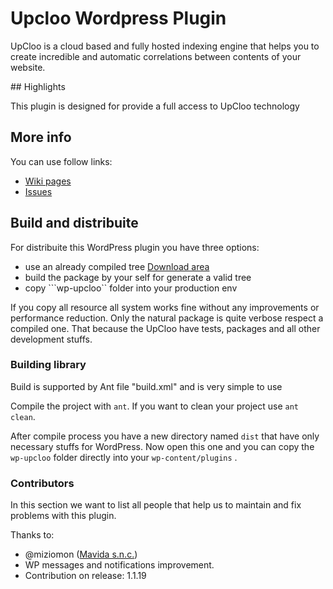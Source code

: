 # Upcloo Wordpress Plugin

UpCloo is a cloud based and fully hosted indexing engine that helps you to create incredible and automatic correlations between contents of your website.

## Highlights

This plugin is designed for provide a full access to UpCloo technology

## More info

You can use follow links:

 * [Wiki pages](https://github.com/corley/upcloo-wordpress-plugin/wiki)
 * [Issues](https://github.com/corley/upcloo-wordpress-plugin/issues)
 
## Build and distribuite

For distribuite this WordPress plugin you have three options:

 * use an already compiled tree [Download area](/corley/upcloo-wordpress-plugin/downloads)
 * build the package by your self for generate a valid tree
 * copy ```wp-upcloo`` folder into your production env
 
If you copy all resource all system works fine without any improvements 
or performance reduction. Only the natural package is quite verbose
respect a compiled one. That because the UpCloo have tests, packages
and all other development stuffs.

### Building library

Build is supported by Ant file "build.xml" and is very simple to use

Compile the project with ```ant```. If you want to clean your 
project use ```ant clean```.

After compile process you have a new directory named ```dist``` that
have only necessary stuffs for WordPress. Now open this one and
you can copy the ```wp-upcloo``` folder directly into your ```wp-content/plugins``` .

### Contributors

In this section we want to list all people that help us to maintain and fix problems with this
plugin.

Thanks to:

 * @miziomon ([Mavida s.n.c.](http://www.mavida.com/))
  * WP messages and notifications improvement.
   * Contribution on release: 1.1.19
 

